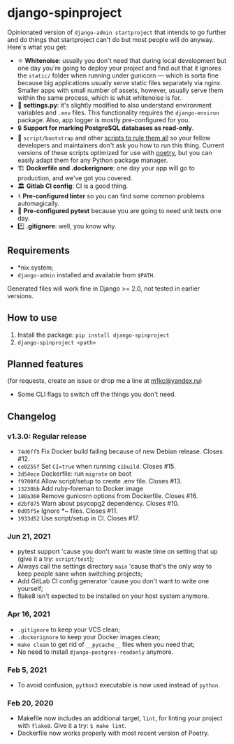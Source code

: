 # django-spinproject

Opinionated version of `django-admin startproject` that intends to go further and do things that startproject can't do but most people will do anyway. Here's what you get:

* ⚛️ **Whitenoise**: usually you don't need that during local development but one day you're going to deploy your project and find out that it ignores the `static/` folder when running under gunicorn — which is sorta fine because big applications usually serve static files separately via nginx. Smaller apps with small number of assets, however, usually serve them within the same process, which is what whitenoise is for.
* 🔧 **settings.py**: it's slightly modified to also understand environment variables and `.env` files. This functionality requires the `django-environ` package. Also, app logger is mostly pre-configured for you.
* 🔒 **Support for marking PostgreSQL databases as read-only**.
* 🧰 `script/bootstrap` and other [scripts to rule them all](https://github.blog/2015-06-30-scripts-to-rule-them-all/) so your fellow developers and maintainers don't ask you how to run this thing. Current versions of these scripts optimized for use with [poetry](https://python-poetry.org/), but you can easily adapt them for any Python package manager.
* 🏗️ **Dockerfile and .dockerignore**: one day your app will go to production, and we've got you covered.
* 🏛️ **Gitlab CI config**: CI is a good thing.
* ⚕️ **Pre-configured linter** so you can find some common problems automagically.
* 🏃 **Pre-configured pytest** because you are going to need unit tests one day.
* *️⃣ **.gitignore**: well, you know why.

## Requirements

* \*nix system;
* `django-admin` installed and available from `$PATH`.

Generated files will work fine in Django >= 2.0, not tested in earlier versions.

## How to use

1. Install the package: `pip install django-spinproject`
2. `django-spinproject <path>`

## Planned features

(for requests, create an issue or drop me a line at m1kc@yandex.ru)

* Some CLI flags to switch off the things you don't need.

## Changelog

### v1.3.0: Regular release

* `74d6ff5` Fix Docker build failing because of new Debian release. Closes #12.
* `ce0255f` Set `CI=true` when running `cibuild`. Closes #15.
* `3d54ece` Dockerfile: run `migrate` on boot
* `f9700fd` Allow script/setup to create .env file. Closes #13.
* `13230bb` Add ruby-foreman to Docker image
* `180a360` Remove gunicorn options from Dockerfile. Closes #16.
* `d2bf875` Warn about psycopg2 dependency. Closes #10.
* `0d05f5e` Ignore *~ files. Closes #11.
* `3933d52` Use script/setup in CI. Closes #17.

### Jun 21, 2021

* pytest support 'cause you don't want to waste time on setting that up (give it a try: `script/test`);
* Always call the settings directory `main` 'cause that's the only way to keep people sane when switching projects;
* Add GitLab CI config generator 'cause you don't want to write one yourself;
* flake8 isn't expected to be installed on your host system anymore.

### Apr 16, 2021

* `.gitignore` to keep your VCS clean;
* `.dockerignore` to keep your Docker images clean;
* `make clean` to get rid of `__pycache__` files when you need that;
* No need to install `django-postgres-readonly` anymore.

### Feb 5, 2021

* To avoid confusion, `python3` executable is now used instead of `python`.

### Feb 20, 2020

* Makefile now includes an additional target, `lint`, for linting your project with `flake8`. Give it a try: `$ make lint`.
* Dockerfile now works properly with most recent version of Poetry.
